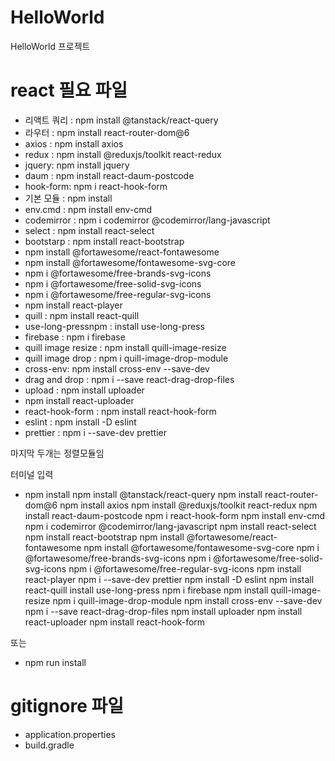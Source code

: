 # HelloWorld
HelloWorld 프로젝트

# react 필요 파일
- 리액트 쿼리 : npm install @tanstack/react-query
- 라우터 : npm install react-router-dom@6
- axios : npm install axios
- redux : npm install @reduxjs/toolkit react-redux
- jquery: npm install jquery
- daum : npm install react-daum-postcode
- hook-form: npm i react-hook-form
- 기본 모듈 : npm install
- env.cmd : npm install env-cmd
- codemirror : npm i codemirror @codemirror/lang-javascript
- select : npm install react-select
- bootstarp : npm install react-bootstrap
- npm install @fortawesome/react-fontawesome 
- npm install @fortawesome/fontawesome-svg-core 
- npm i @fortawesome/free-brands-svg-icons
- npm i @fortawesome/free-solid-svg-icons 
- npm i @fortawesome/free-regular-svg-icons
- npm install react-player
- quill : npm install react-quill
- use-long-pressnpm : install use-long-press
- firebase : npm i firebase
- quill image resize : npm install quill-image-resize
- quill image drop : npm i quill-image-drop-module
- cross-env: npm install cross-env --save-dev
- drag and drop : npm i --save react-drag-drop-files
- upload : npm install uploader
- npm install react-uploader
- react-hook-form : npm install react-hook-form
- eslint : npm install -D eslint
- prettier : npm i --save-dev prettier



 
마지막 두개는 정렬모듈임

터미널 입력
- npm install npm install @tanstack/react-query npm install react-router-dom@6 npm install axios npm install @reduxjs/toolkit react-redux npm install react-daum-postcode npm i react-hook-form npm install env-cmd npm i codemirror @codemirror/lang-javascript npm install react-select npm install react-bootstrap npm install @fortawesome/react-fontawesome npm install @fortawesome/fontawesome-svg-core npm i @fortawesome/free-brands-svg-icons npm i @fortawesome/free-solid-svg-icons npm i @fortawesome/free-regular-svg-icons npm install react-player npm i --save-dev prettier npm install -D eslint npm install react-quill install use-long-press npm i firebase npm install quill-image-resize npm i quill-image-drop-module npm install cross-env --save-dev npm i --save react-drag-drop-files npm install uploader npm install react-uploader npm install react-hook-form

또는

- npm run install
# gitignore 파일
- application.properties
- build.gradle
